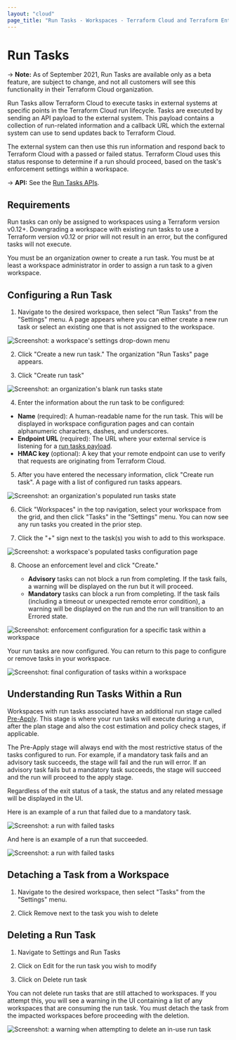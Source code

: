 ```yaml
---
layout: "cloud"
page_title: "Run Tasks - Workspaces - Terraform Cloud and Terraform Enterprise"
---
```


# Run Tasks

-> **Note:** As of September 2021, Run Tasks are available only as a beta feature, are subject to change, and not all customers will see this functionality in their Terraform Cloud organization.


Run Tasks allow Terraform Cloud to execute tasks in external systems at specific points in the Terraform Cloud run lifecycle. Tasks are executed by sending an API payload to the external system. This payload contains a collection of run-related information and a callback URL which the external system can use to send updates back to Terraform Cloud.

The external system can then use this run information and respond back to Terraform Cloud with a passed or failed status. Terraform Cloud uses this status response to determine if a run should proceed, based on the task's enforcement settings within a workspace.

-> **API:** See the [Run Tasks APIs](../api/run-tasks.html).

## Requirements

Run tasks can only be assigned to workspaces using a Terraform version v0.12+. Downgrading a workspace with existing run tasks to use a Terraform version v0.12 or prior will not result in an error, but the configured tasks will not execute.

You must be an organization owner to create a run task. You must be at least a workspace administrator in order to assign a run task to a given workspace.

## Configuring a Run Task

1. Navigate to the desired workspace, then select "Run Tasks" from the "Settings" menu. A page appears where you can either create a new run task or select an existing one that is not assigned to the workspace.

![Screenshot: a workspace's settings drop-down menu](./images/run-tasks-workspace-settings.png)

2. Click "Create a new run task." The organization "Run Tasks" page appears.

3. Click "Create run task"

![Screenshot: an organization's blank run tasks state](./images/run-tasks-blank-event-hooks.png)

4. Enter the information about the run task to be configured:

- **Name** (required): A human-readable name for the run task. This will be displayed in workspace configuration pages and can contain alphanumeric characters, dashes, and underscores.
- **Endpoint URL** (required): The URL where your external service is listening for a [run tasks payload](../api/run-tasks.html).
- **HMAC key** (optional): A key that your remote endpoint can use to verify that requests are originating from Terraform Cloud.

5. After you have entered the necessary information, click "Create run task". A page with a list of configured run tasks appears.

![Screenshot: an organization's populated run tasks state](./images/run-tasks-event-hooks-populated.png)

6. Click "Workspaces" in the top navigation, select your workspace from the grid, and then click "Tasks" in the "Settings" menu. You can now see any run tasks you created in the prior step.

7. Click the "+" sign next to the task(s) you wish to add to this workspace.

![Screenshot: a workspace's populated tasks configuration page](./images/run-tasks-workspace-tasks-populated.png)

8. Choose an enforcement level and click "Create."

   - **Advisory** tasks can not block a run from completing. If the task fails, a warning will be displayed on the run but it will proceed.
   - **Mandatory** tasks can block a run from completing. If the task fails (including a timeout or unexpected remote error condition), a warning will be displayed on the run and the run will transition to an Errored state.


![Screenshot: enforcement configuration for a specific task within a workspace](./images/run-tasks-add-to-workspace.png)

Your run tasks are now configured. You can return to this page to configure or remove tasks in your workspace.

![Screenshot: final configuration of tasks within a workspace](./images/run-tasks-final-workspace-configuration.png)


## Understanding Run Tasks Within a Run

Workspaces with run tasks associated have an additional run stage called [Pre-Apply](../run/states.html). This stage is where your run tasks will execute during a run, after the plan stage and also the cost estimation and policy check stages, if applicable.

The Pre-Apply stage will always end with the most restrictive status of the tasks configured to run. For example, if a mandatory task fails and an advisory task succeeds, the stage will fail and the run will error. If an advisory task fails but a mandatory task succeeds, the stage will succeed and the run will proceed to the apply stage.

Regardless of the exit status of a task, the status and any related message will be displayed in the UI.

Here is an example of a run that failed due to a mandatory task.

![Screenshot: a run with failed tasks](./images/run-tasks-run-failed.png)

And here is an example of a run that succeeded.

![Screenshot: a run with failed tasks](./images/run-tasks-run-success.png)

## Detaching a Task from a Workspace

1. Navigate to the desired workspace, then select "Tasks" from the "Settings" menu.

2. Click Remove next to the task you wish to delete


## Deleting a Run Task

1. Navigate to Settings and Run Tasks

2. Click on Edit for the run task you wish to modify

3. Click on Delete run task

You can not delete run tasks that are still attached to workspaces. If you attempt this, you will see a warning in the UI containing a list of any workspaces that are consuming the run task. You must detach the task from the impacted workspaces before proceeding with the deletion.

![Screenshot: a warning when attempting to delete an in-use run task](./images/run-tasks-delete-hook-warning.png)
